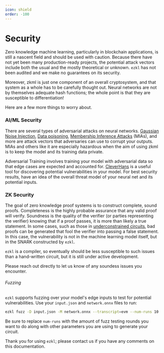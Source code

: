 ```yaml
---
icon: shield
order: -100
---
```

 
# Security

Zero knowledge machine learning, particularly in blockchain applications, is still a nascent field and should be used with caution. Because there have not yet been many production-ready projects, the potential attack vectors include both the usual and the mostly theoretical or unknown. `ezkl` has not been audited and we make no guarantees on its security.

Moreover, zkml is just one component of an overall cryptosystem, and that system as a whole has to be carefully thought out. Neural networks are not by themselves adequate hash functions; the whole point is that they are susceptible to differentiation!

Here are a few more things to worry about.

### AI/ML Security

There are several types of adversarial attacks on neural networks. [Gaussian Noise Injection](https://paperswithcode.com/paper/asymmetric-heavy-tails-and-implicit-bias-in), [Data poisoning](https://paperswithcode.com/task/data-poisoning), [Membership Inference Attacks](https://paperswithcode.com/paper/membership-inference-attacks-on-machine) (MIAs), and more are attack vectors that adversaries can use to corrupt your outputs. MIAs and others like it are especially hazardous when the aim of using zkml is to keep the model and its training data private.

Adversarial Training involves training your model with adversarial data so that edge cases are expected and accounted for. [CleverHans](https://github.com/cleverhans-lab/cleverhans) is a useful tool for discovering potential vulnerabilities in your model. For best security results, have an idea of the overall threat model of your neural net and its potential inputs.

### ZK Security

The goal of zero knowledge proof systems is to construct complete, sound proofs. Completeness is the highly probable assurance that any valid proof will verify. Soundness is the quality of the verifier (or parties representing the verifier) knowing that if a proof passes, it is more than likely a true statement. In some cases, such as those in [underconstrained circuits](https://eprint.iacr.org/2023/512.pdf), bad proofs can be generated that fool the verifier into passing a false statement. In this case, the vulnerability is not in the machine learning model itself, but in the SNARK constructed by `ezkl`.

`ezkl` is a compiler, so eventually should be less susceptible to such issues than a hand-written circuit, but it is still under active development.

Please reach out directly to let us know of any soundess issues you encounter.

###### Fuzzing

`ezkl` supports fuzzing over your model's edge inputs to test for potential vulnerabilities. Use your `input.json` and `network.onnx` files to run:

```bash
ezkl fuzz -D input.json -M network.onnx --transcript=evm --num-runs 10
```

Be sure to replace `num-runs` with the amount of fuzz testing rounds you want to do along with other parameters you are using to generate your circuit.

Thank you for using `ezkl`; please contact us if you have any comments on this documentation.
